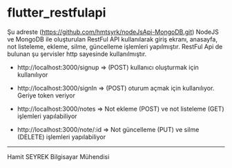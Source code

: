 # flutter_restfulapi

Şu adreste (https://github.com/hmtsyrk/nodeJsApi-MongoDB.git) NodeJS ve MongoDB ile oluşturulan RestFul API kullanılarak giriş ekranı, anasayfa, not listeleme, ekleme, silme, güncelleme işlemleri yapılmıştır. RestFul Api de bulunan şu şervisler http sayesinde kullanılmıştır. 


- http://localhost:3000/signup     => (POST) kullanıcı oluşturmak için kullanılıyor

- http://localhost:3000/signIn     => (POST) oturum açmak için kullanılıyor. Geriye token veriyor


- http://localhost:3000/notes      => Not ekleme (POST) ve not listeleme (GET) işlemleri yapılabiliyor

- http://localhost:3000/note/:id   => Not güncelleme (PUT) ve silme (DELETE) işlemleri yapılabiliyor

*************************************
Hamit SEYREK
Bilgisayar Mühendisi